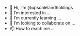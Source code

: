 - 👋 Hi, I’m @upscalelandholdings
- 👀 I’m interested in ...
- 🌱 I’m currently learning ...
- 💞️ I’m looking to collaborate on ...
- 📫 How to reach me ...

<!---
upscalelandholdings/upscalelandholdings is a ✨ special ✨ repository because its `README.md` (this file) appears on your GitHub profile.
You can click the Preview link to take a look at your changes.
--->
